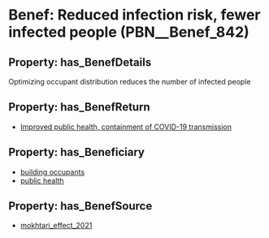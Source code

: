 # Benef: __Reduced infection risk, fewer infected people__ (PBN__Benef_842)

## Property: has_BenefDetails

Optimizing occupant distribution reduces the number of infected people

## Property: has_BenefReturn

* [Improved public health, containment of COVID-19 transmission](../BenefReturn/PBN__BenefReturn_916)

## Property: has_Beneficiary

* [building occupants](../Stakeholder/PBN__Stakeholder_97)
* [public health](../Stakeholder/PBN__Stakeholder_58)

## Property: has_BenefSource

* [mokhtari_effect_2021](../Article/PBN__Article_169)

